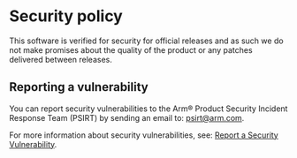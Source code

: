 # Security policy

This software is verified for security for official releases and as such we do
not make promises about the quality of the product or any patches delivered
between releases.

## Reporting a vulnerability

You can report security vulnerabilities to the Arm® Product Security Incident
Response Team (PSIRT) by sending an email to:
[psirt@arm.com](mailto:psirt@arm.com).

For more information about security vulnerabilities, see:
[Report a Security Vulnerability](https://developer.arm.com/support/arm-security-updates/report-security-vulnerabilities).
